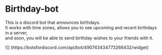 # Birthday-bot
<p>
This is a discord bot that announces birthdays.<br />
It works with time zones, allows you to see upcoming and recent birthdays in a server, <br />
and soon, you will be able to send birthday wishes to your friends with it.
</p>
![] (https://botsfordiscord.com/api/bot/490743434773266432/widget)
